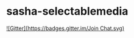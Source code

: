 # sasha-selectablemedia
[![Gitter](https://badges.gitter.im/Join Chat.svg)](https://gitter.im/sasharevzin/sasha-selectablemedia?utm_source=badge&utm_medium=badge&utm_campaign=pr-badge&utm_content=badge)